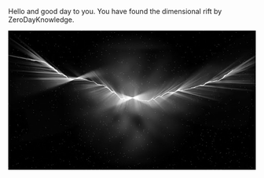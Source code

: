 Hello and good day to you.
You have found the dimensional rift by ZeroDayKnowledge.

![ScreenShot](images/dimensional-rift.png)

